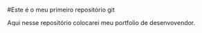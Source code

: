 #Este é o meu primeiro repositório git

Aqui nesse repositório colocarei meu portfolio de desenvovendor.